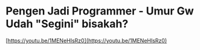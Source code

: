# Pengen Jadi Programmer - Umur Gw Udah "Segini" bisakah?

[https://youtu.be/1MENeHIsRz0](https://youtu.be/1MENeHIsRz0)
